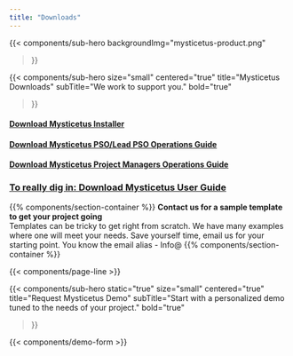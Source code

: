 ```yaml
---
title: "Downloads"
---
```


{{< components/sub-hero
	backgroundImg="mysticetus-product.png"
>}}

{{< components/sub-hero
	size="small"
	centered="true"
	title="Mysticetus Downloads"
	subTitle="We work to support you."
	bold="true"
>}}

#### [Download Mysticetus Installer](https://github.com/Entiat/mysticetusrelease/releases)

#### [Download Mysticetus PSO/Lead PSO Operations Guide](https://github.com/Entiat/mysticetusdownload/raw/master/Mysticetus%20PSO%20and%20Lead%20PSO%20QA%20QC%20Guide.pdf)

#### [Download Mysticetus Project Managers Operations Guide](https://github.com/Entiat/mysticetusdownload/raw/master/Mysticetus%20Project%20Manager%20QA%20QC%20Guide.pdf)

### [To really dig in: Download Mysticetus User Guide](https://github.com/Entiat/mysticetusdownload/raw/master/Mysticetus%20System%20Users%20Guide%20V2.pdf)

{{% components/section-container %}}
**Contact us for a sample template to get your project going**  
Templates can be tricky to get right from scratch. We have many examples where one will meet your needs. Save yourself time, email us for your starting point. You know the email alias - Info@ 
{{% components/section-container %}}

{{< components/page-line >}}

{{< components/sub-hero
	static="true"
	size="small"
	centered="true"
	title="Request Mysticetus Demo"
	subTitle="Start with a personalized demo tuned to the needs of your project."
	bold="true"
>}}

{{< components/demo-form >}}
